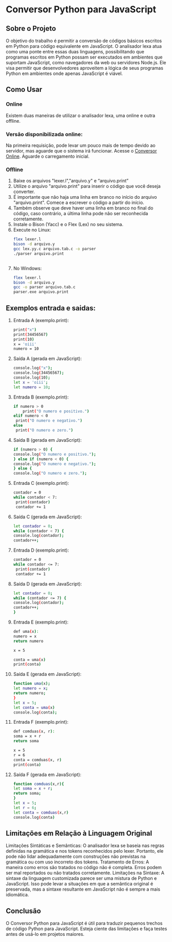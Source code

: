 # Conversor Python para JavaScript

## Sobre o Projeto
O objetivo do  trabalho é permitir a conversão de códigos básicos escritos em Python para código equivalente em JavaScript.
O analisador lexa atua como uma ponte entre essas duas linguagens, possibilitando que programas escritos em Python possam ser executados em ambientes que suportam JavaScript, como navegadores da web ou servidores Node.js.
Ele visa permitir que desenvolvedores aproveitem a lógica de seus programas Python em ambientes onde apenas JavaScript é viável.

## Como Usar
### Online
Existem duas maneiras de utilizar o analisador lexa, uma online e outra offline.

### Versão disponibilizada online: 
Na primeira requisição, pode levar um pouco mais de tempo devido ao servidor, mas aguarde que o sistema irá funcionar.
Acesse o [Conversor Online](https://conversor-codigo.onrender.com/). Aguarde o carregamento inicial.

### Offline
1. Baixe os arquivos "lexer.l","arquivo.y" e “arquivo.print”
2. Utilize o arquivo "arquivo.print" para inserir o código que você deseja converter.
3. É importante que não haja uma linha em branco no início do arquivo "arquivo.print". Comece a escrever o código a partir do início.
4. Também observe que deve haver uma linha em branco no final do código, caso contrário, a última linha pode não ser reconhecida corretamente.
5. Instale o Bison (Yacc) e o Flex (Lex) no seu sistema.
6. Execute no Linux:
   ```sh
   flex lexer.l
   bison -d arquivo.y
   gcc lex.yy.c arquivo.tab.c -o parser
   ./parser arquivo.print
  
7. No Windows:
   ```sh
   flex lexer.l
   bison -d arquivo.y
   gcc -o parser arquivo.tab.c
   parser.exe arquivo.print 

## Exemplos entrada e saidas:

1. Entrada A (exemplo.print):
   ```sh
   print("x")
   print(34456567)
   print(10)
   x = 'oiii'
   numero = 10

2. Saída A (gerada em JavaScript):
   ```sh
   console.log("x");
   console.log(34456567);
   console.log(10);
   let x = 'oiii';
   let numero = 10;

3. Entrada B (exemplo.print):
   ```sh
   if numero > 0
       print("O numero e positivo.")
   elif numero < 0
    print("O numero e negativo.")
   else
    print("O numero e zero.")  

4. Saída B (gerada em JavaScript):
   ```sh
   if (numero > 0) {
   console.log("O numero e positivo.");
   } else if (numero < 0) {
   console.log("O numero e negativo.");
   } else {
   console.log("O numero e zero.");

5. Entrada C (exemplo.print):
   ```sh
   contador = 0
   while contador < 7:
    print(contador)
    contador += 1

6. Saída C (gerada em JavaScript):
   ```sh
   let contador = 0;
   while (contador < 7) {
   console.log(contador);
   contador++;
   
7. Entrada D (exemplo.print):
   ```sh
   contador = 0
   while contador <= 7:
    print(contador)
    contador += 1
8. Saída D (gerada em JavaScript):
   ```sh
   let contador = 0;
   while (contador <= 7) {
   console.log(contador);
   contador++;
   }
9. Entrada E (exemplo.print):
    ```sh
    def uma(x):
    numero = x
    return numero

    x = 5

    conta = uma(x)
    print(conta)
    
10. Saída E (gerada em JavaScript):
    ```sh
    function uma(x);
    let numero = x;
    return numero;
    }
    let x = 5;
    let conta = uma(x)
    console.log(conta);

11. Entrada F (exemplo.print):
    ```sh
    def comduas(x, r):
    soma = x + r
    return soma

    x = 5
    r = 6
    conta = comduas(x, r)
    print(conta)
    
12. Saída F (gerada em JavaScript):
    ```sh
    function comduas(x,r){
    let soma = x + r;
    return soma;
    }
    let x = 5;
    let r = 6;
    let conta = comduas(x,r)
    console.log(conta)

## Limitações em Relação à Linguagem Original

Limitações Sintáticas e Semânticas: O analisador lexa se baseia nas regras definidas na gramática e nos tokens reconhecidos pelo lexer. Portanto, ele pode não lidar adequadamente com construções não previstas na gramática ou com uso incorreto dos tokens.
Tratamento de Erros: A maneira como erros são tratados no código não é completa. Erros podem ser mal reportados ou não tratados corretamente.
Limitações na Sintaxe: A sintaxe da linguagem customizada parece ser uma mistura de Python e JavaScript. Isso pode levar a situações em que a semântica original é preservada, mas a sintaxe resultante em JavaScript não é sempre a mais idiomática.

## Conclusão
O Conversor Python para JavaScript é útil para traduzir pequenos trechos de código Python para JavaScript. Esteja ciente das limitações e faça testes antes de usá-lo em projetos maiores.
